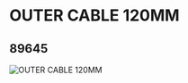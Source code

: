 # OUTER CABLE 120MM
## 89645
![OUTER CABLE 120MM](https://lc-www-live-s.legocdn.com/media/bricks/5/2/4579277.jpg)